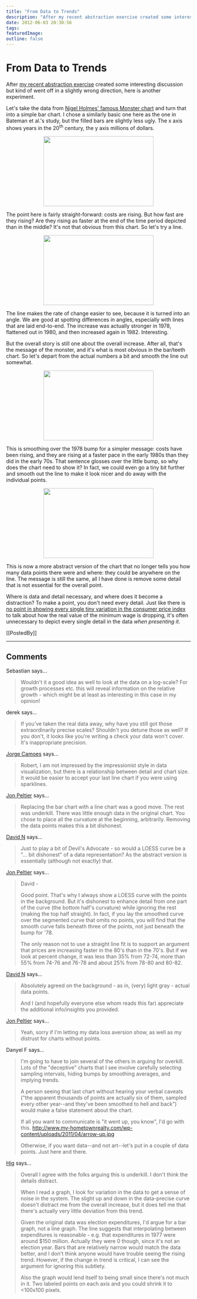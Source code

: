 ```yaml
---
title: "From Data to Trends"
description: "After my recent abstraction exercise created some interesting discussion but kind of went off in a slightly wrong direction, here is another experiment."
date: 2012-06-03 20:30:56
tags:
featuredImage: 
outline: false
---
```


# From Data to Trends

After <a title="How Much Data Do You Really Need?" href="/blog/2012/data-need">my recent abstraction exercise</a> created some interesting discussion but kind of went off in a slightly wrong direction, here is another experiment.

Let's take the data from <a title="Chart Junk Considered Useful After All" href="/criticism/chart-junk-considered-useful-after-all">Nigel Holmes' famous Monster chart</a> and turn that into a simple bar chart. I chose a similarly basic one here as the one in Bateman et al.'s study, but the filled bars are slightly less ugly. The x axis shows years in the 20<sup>th</sup> century, the y axis millions of dollars.

<p align="center"><img class="aligncenter size-full wp-image-1934" title="Costs Bars" src="https://media.eagereyes.org/wp-content/uploads/2012/05/costs-bars.png" alt="" width="300" height="190" /></p>

The point here is fairly straight-forward: costs are rising. But how fast are they rising? Are they rising as faster at the end of the time period depicted than in the middle? It's not that obvious from this chart. So let's try a line.

<p align="center"><img class="aligncenter size-full wp-image-1935" title="Costs Lines 1" src="https://media.eagereyes.org/wp-content/uploads/2012/05/costs-lines1.png" alt="" width="300" height="190" /></p>

The line makes the rate of change easier to see, because it is turned into an angle. We are good at spotting differences in angles, especially with lines that are laid end-to-end. The increase was actually stronger in 1978, flattened out in 1980, and then increased again in 1982. Interesting.

But the overall story is still one about the overall increase. After all, that's the message of the monster, and it's what is most obvious in the bar/teeth chart. So let's depart from the actual numbers a bit and smooth the line out somewhat.

<p align="center"><img class="aligncenter size-full wp-image-1936" title="Costs Lines 2" src="https://media.eagereyes.org/wp-content/uploads/2012/05/costs-lines2.png" alt="" width="300" height="190" /></p>

This is smoothing over the 1978 bump for a simpler message: costs have been rising, and they are rising at a faster pace in the early 1980s than they did in the early 70s. That sentence glosses over the little bump, so why does the chart need to show it? In fact, we could even go a tiny bit further and smooth out the line to make it look nicer and do away with the individual points.

<p align="center"><img class="aligncenter size-full wp-image-1937" title="Costs Lines 3" src="https://media.eagereyes.org/wp-content/uploads/2012/05/costs-lines3.png" alt="" width="300" height="190" /></p>

This is now a more abstract version of the chart that no longer tells you how many data points there were and where: they could be anywhere on the line. The message is still the same, all I have done is remove some detail that is not essential for the overall point.

Where is data and detail necessary, and where does it become a distraction? To make a point, you don't need every detail. Just like there is <a title="How Much Data Do You Really Need?" href="/journalism/data-need">no point in showing every single tiny variation in the consumer price index</a> to talk about how the real value of the minimum wage is dropping, it's often unnecessary to depict every single detail in the data <em>when presenting it</em>.

[[PostedBy]]

<aside class="comments">

---
## Comments

Sebastian says…
>	Wouldn't it a good idea as well to look at the data on a log-scale? For growth processes etc. this will reveal information on the relative growth - which might be at least as interesting in this case in my opinion!

derek says…
>	If you've taken the real data away, why have you still got those extraordinarily precise scales? Shouldn't you detune those as well? If you don't, it looks like you're writing a check your data won't cover. It's inappropriate precision.

<a href="http://www.excelcharts.com/blog/" rel="nofollow noopener" target="_blank">Jorge Camoes</a> says…
>	Robert, I am not impressed by the impressionist style in data visualization, but there is a relationship between detail and chart size. It would be easier to accept your last line chart if you were using sparklines.

<a href="http://peltiertech.com/WordPress/" rel="nofollow noopener" target="_blank">Jon Peltier</a> says…
>	Replacing the bar chart with a line chart was a good move. The rest was underkill. There was little enough data in the original chart. You chose to place all the curvature at the beginning, arbitrarily. Removing the data points makes this a bit dishonest.

<a href="http://twitter.com/Biff_Bruise" rel="nofollow noopener" target="_blank">David N</a> says…
>	Just to play a bit of Devil's Advocate - so would a LOESS curve be a "... bit dishonest" of a data representation? As the abstract version is essentially (although not exactly) that.

<a href="http://peltiertech.com/WordPress/" rel="nofollow noopener" target="_blank">Jon Peltier</a> says…
>	David -
>	
>	Good point. That's why I always show a LOESS curve with the points in the background. But it's dishonest to enhance detail from one part of the curve (the bottom half's curvature) while ignoring the rest (making the top half straight). In fact, if you lay the smoothed curve over the segmented curve that omits no points, you will find that the smooth curve falls beneath three of the points, not just beneath the bump for '78.
>	
>	The only reason not to use a straight line fit is to support an argument that prices are increasing faster in the 80's than in the 70's. But if we look at percent change, it was less than 35% from 72-74, more than 55% from 74-76 and 76-78 and about 25% from 78-80 and 80-82.

<a href="http://twitter.com/Biff_Bruise" rel="nofollow noopener" target="_blank">David N</a> says…
>	Absolutely agreed on the background - as in, (very) light gray - actual data points.
>	
>	And I (and hopefully everyone else whom reads this far) appreciate the additional info/insights you provided.

<a href="http://peltiertech.com/WordPress/" rel="nofollow noopener" target="_blank">Jon Peltier</a> says…
>	Yeah, sorry if I'm letting my data loss aversion show, as well as my distrust for charts without points.

Danyel F says…
>	I'm going to have to join several of the others in arguing for overkill. Lots of the "deceptive" charts that I see involve carefully selecting sampling intervals, hiding bumps by smoothing averages, and implying trends. 
>	
>	A person seeing that last chart without hearing your verbal caveats ("the apparent thousands of points are actually six of them, sampled every other year--and they've been smoothed to hell and back") would make a false statement about the chart. 
>	
>	If all you want to communicate is "it went up, you know", I'd go with this. 
>	http://www.my-hometownrealty.com/wp-content/uploads/2011/04/arrow-up.jpg
>	
>	Otherwise, if you want data--and not art--let's put in a couple of data points. Just here and there.

<a href="http://www.groundtruthtrekking.org" rel="nofollow noopener" target="_blank">Hig</a> says…
>	Overall I agree with the folks arguing this is underkill.  I don't think the details distract.
>	
>	When I read a graph, I look for variation in the data to get a sense of noise in the system.  The slight up and down in the data-precise curve doesn't distract me from the overall increase, but it does tell me that there's actually very little deviation from this trend.
>	
>	Given the original data was election expenditures, I'd argue for a bar graph, not a line graph.  The line suggests that interpolating between expenditures is reasonable - e.g. that expenditures in 1977 were around $150 million.  Actually they were 0 though, since it's not an election year.  Bars that are relatively narrow would match the data better, and I don't think anyone would have trouble seeing the rising trend.  However, if the change in trend is critical, I can see the argument for ignoring this subtlety.
>	
>	Also the graph would lend itself to being small since there's not much in it.  Two labeled points on each axis and you could shrink it to &lt;100x100 pixels.

</aside>

